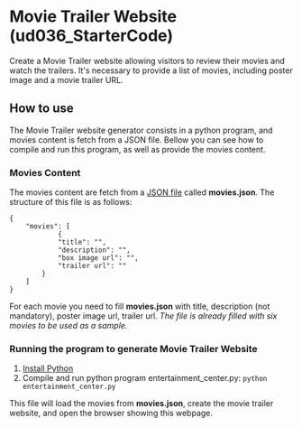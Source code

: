 # Movie Trailer Website (ud036_StarterCode)
Create a Movie Trailer website allowing visitors to review their movies and watch the trailers. It's necessary to provide a list of movies, including poster image and a movie trailer URL.

## How to use
The Movie Trailer website generator consists in a python program, and movies content is fetch from a JSON file. Bellow you can see how to compile and run this program, as well as provide the movies content. 

### Movies Content
The movies content are fetch from a [JSON file](https://pythonspot.com/json-encoding-and-decoding-with-python/) called **movies.json**. The structure of this file is as follows:
```
{
	"movies": [
			{
		    "title": "",
		    "description": "",
		    "box image url": "",
		    "trailer url": ""
		}
    ]
}
```
For each movie you need to fill **movies.json** with title, description (not mandatory), poster image url, trailer url.
_The file is already filled with six movies to be used as a sample._

### Running the program to generate Movie Trailer Website
1. [Install Python](https://www.python.org/downloads/)
2. Compile and run python program entertainment_center.py:
``` python entertainment_center.py ```

This file will load the movies from **movies.json**, create the movie trailer website, and open the browser showing this webpage.